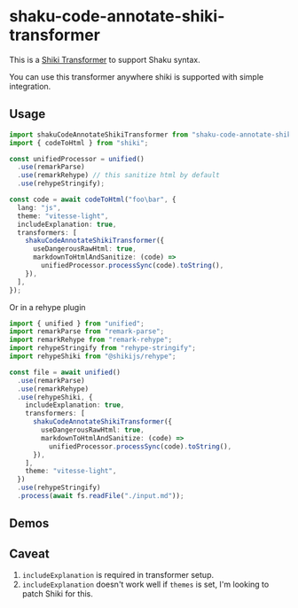 # shaku-code-annotate-shiki-transformer

This is a [Shiki Transformer](https://shiki.matsu.io/guide/transformers) to support Shaku syntax.

You can use this transformer anywhere shiki is supported with simple integration.

## Usage

```ts
import shakuCodeAnnotateShikiTransformer from "shaku-code-annotate-shiki-transformer";
import { codeToHtml } from "shiki";

const unifiedProcessor = unified()
  .use(remarkParse)
  .use(remarkRehype) // this sanitize html by default
  .use(rehypeStringify);

const code = await codeToHtml("foo\bar", {
  lang: "js",
  theme: "vitesse-light",
  includeExplanation: true,
  transformers: [
    shakuCodeAnnotateShikiTransformer({
      useDangerousRawHtml: true,
      markdownToHtmlAndSanitize: (code) =>
        unifiedProcessor.processSync(code).toString(),
    }),
  ],
});
```

Or in a rehype plugin

```ts
import { unified } from "unified";
import remarkParse from "remark-parse";
import remarkRehype from "remark-rehype";
import rehypeStringify from "rehype-stringify";
import rehypeShiki from "@shikijs/rehype";

const file = await unified()
  .use(remarkParse)
  .use(remarkRehype)
  .use(rehypeShiki, {
    includeExplanation: true,
    transformers: [
      shakuCodeAnnotateShikiTransformer({
        useDangerousRawHtml: true,
        markdownToHtmlAndSanitize: (code) =>
          unifiedProcessor.processSync(code).toString(),
      }),
    ],
    theme: "vitesse-light",
  })
  .use(rehypeStringify)
  .process(await fs.readFile("./input.md"));
```

## Demos

## Caveat

1. `includeExplanation` is required in transformer setup.
2. `includeExplanation` doesn't work well if `themes` is set, I'm looking to patch Shiki for this.
